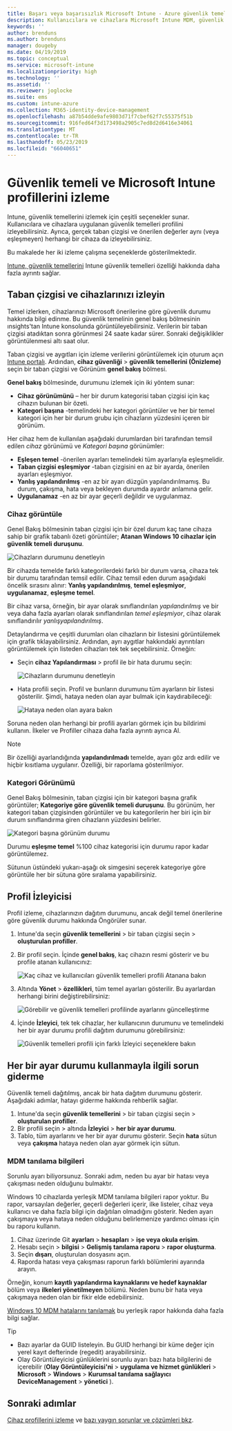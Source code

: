 ```yaml
---
title: Başarı veya başarısızlık Microsoft Intune - Azure güvenlik temelleri denetleme | Microsoft Docs
description: Kullanıcılara ve cihazlara Microsoft Intune MDM, güvenlik temellerini dağıtırken hatası, çakışma ve başarı durumunu denetle Intune istemci günlükleri ve rapor özelliklerini kullanarak sorun giderme konusuna bakın.
keywords: ''
author: brenduns
ms.author: brenduns
manager: dougeby
ms.date: 04/19/2019
ms.topic: conceptual
ms.service: microsoft-intune
ms.localizationpriority: high
ms.technology: ''
ms.assetid: ''
ms.reviewer: joglocke
ms.suite: ems
ms.custom: intune-azure
ms.collection: M365-identity-device-management
ms.openlocfilehash: a87b54dde9afe9803d71f7cbef62f7c55375f51b
ms.sourcegitcommit: 916fed64f3d173498a2905c7ed8d2d6416e34061
ms.translationtype: MT
ms.contentlocale: tr-TR
ms.lasthandoff: 05/23/2019
ms.locfileid: "66040651"
---
```

# <a name="monitor-security-baseline-and-profiles-in-microsoft-intune"></a>Güvenlik temeli ve Microsoft Intune profillerini izleme  

Intune, güvenlik temellerini izlemek için çeşitli seçenekler sunar. Kullanıcılara ve cihazlara uygulanan güvenlik temelleri profilini izleyebilirsiniz. Ayrıca, gerçek taban çizgisi ve önerilen değerler aynı (veya eşleşmeyen) herhangi bir cihaza da izleyebilirsiniz.

Bu makalede her iki izleme çalışma seçeneklerde gösterilmektedir.

[Intune, güvenlik temellerini](security-baselines.md) Intune güvenlik temelleri özelliği hakkında daha fazla ayrıntı sağlar.

## <a name="monitor-the-baseline-and-your-devices"></a>Taban çizgisi ve cihazlarınızı izleyin  

Temel izlerken, cihazlarınızı Microsoft önerilerine göre güvenlik durumu hakkında bilgi edinme. Bu güvenlik temelinin genel bakış bölmesinin ınsights'tan Intune konsolunda görüntüleyebilirsiniz.  Verilerin bir taban çizgisi atadıktan sonra görünmesi 24 saate kadar sürer. Sonraki değişiklikler görüntülenmesi altı saat olur.  

Taban çizgisi ve aygıtları için izleme verilerini görüntülemek için oturum açın [Intune portalı](https://go.microsoft.com/fwlink/?linkid=2090973). Ardından, **cihaz güvenliği** > **güvenlik temellerini (Önizleme)** seçin bir taban çizgisi ve Görünüm **genel bakış** bölmesi.

**Genel bakış** bölmesinde, durumunu izlemek için iki yöntem sunar:
- **Cihaz görünümünü** – her bir durum kategorisi taban çizgisi için kaç cihazın bulunan bir özeti.  
- **Kategori başına** -temelindeki her kategori görüntüler ve her bir temel kategori için her bir durum grubu için cihazların yüzdesini içeren bir görünüm. 

Her cihaz hem de kullanılan aşağıdaki durumlardan biri tarafından temsil edilen *cihaz* görünümü ve *Kategori başına* görünümler:  
- **Eşleşen temel** -önerilen ayarları temelindeki tüm ayarlarıyla eşleşmelidir.
- **Taban çizgisi eşleşmiyor** -taban çizgisini en az bir ayarda, önerilen ayarları eşleşmiyor.
- **Yanlış yapılandırılmış** -en az bir ayarı düzgün yapılandırılmamış. Bu durum, çakışma, hata veya bekleyen durumda ayardır anlamına gelir.
- **Uygulanamaz** -en az bir ayar geçerli değildir ve uygulanmaz.


### <a name="device-view"></a>Cihaz görüntüle
Genel Bakış bölmesinin taban çizgisi için bir özel durum kaç tane cihaza sahip bir grafik tabanlı özeti görüntüler; **Atanan Windows 10 cihazlar için güvenlik temeli duruşunu**.  

![Cihazların durumunu denetleyin](./media/security-baselines-monitor/overview.png)

Bir cihazda temelde farklı kategorilerdeki farklı bir durum varsa, cihaza tek bir durumu tarafından temsil edilir. Cihaz temsil eden durum aşağıdaki öncelik sırasını alınır: **Yanlış yapılandırılmış**, **temel eşleşmiyor**, **uygulanamaz**, **eşleşme temel**.  

Bir cihaz varsa, örneğin, bir ayar olarak sınıflandırılan *yapılandırılmış* ve bir veya daha fazla ayarları olarak sınıflandırılan *temel eşleşmiyor*, cihaz olarak sınıflandırılır *yanlışyapılandırılmış*.  

Detaylandırma ve çeşitli durumları olan cihazların bir listesini görüntülemek için grafik tıklayabilirsiniz. Ardından, ayrı aygıtlar hakkındaki ayrıntıları görüntülemek için listeden cihazları tek tek seçebilirsiniz. Örneğin:
- Seçin **cihaz Yapılandırması** > profil ile bir hata durumu seçin:

  ![Cihazların durumunu denetleyin](./media/security-baselines-monitor/device-configuration-profile-list.png)

- Hata profili seçin. Profil ve bunların durumunu tüm ayarların bir listesi gösterilir. Şimdi, hataya neden olan ayar bulmak için kaydırabileceği:

  ![Hataya neden olan ayara bakın](./media/security-baselines-monitor/profile-with-error-status.png)

Soruna neden olan herhangi bir profili ayarları görmek için bu bildirimi kullanın. İlkeler ve Profiller cihaza daha fazla ayrıntı ayrıca Al.

> [!NOTE]
> Bir özelliği ayarlandığında **yapılandırılmadı** temelde, ayarı göz ardı edilir ve hiçbir kısıtlama uygulanır. Özelliği, bir raporlama gösterilmiyor.

### <a name="per-category-view"></a>Kategori Görünümü
Genel Bakış bölmesinin, taban çizgisi için bir kategori başına grafik görüntüler; **Kategoriye göre güvenlik temeli duruşunu**.  Bu görünüm, her kategori taban çizgisinden görüntüler ve bu kategorilerin her biri için bir durum sınıflandırma giren cihazların yüzdesini belirler. 
 
![Kategori başına görünüm durumu](./media/security-baselines-monitor/monitor-baseline-per-category.png)

Durumu **eşleşme temel** %100 cihaz kategorisi için durumu rapor kadar görüntülemez.   

Sütunun üstündeki yukarı-aşağı ok simgesini seçerek kategoriye göre görüntüle her bir sütuna göre sıralama yapabilirsiniz.  


## <a name="monitor-the-profile"></a>Profil İzleyicisi

Profil izleme, cihazlarınızın dağıtım durumunu, ancak değil temel önerilerine göre güvenlik durumu hakkında Öngörüler sunar.

1. Intune'da seçin **güvenlik temellerini** > bir taban çizgisi seçin > **oluşturulan profiller**.

2. Bir profil seçin. İçinde **genel bakış**, kaç cihazın resmi gösterir ve bu profile atanan kullanıcınız:

    ![Kaç cihaz ve kullanıcıları güvenlik temelleri profili Atanana bakın](./media/security-baselines-monitor/existing-profile-overview.png)

3. Altında **Yönet** > **özellikleri**, tüm temel ayarları gösterilir. Bu ayarlardan herhangi birini değiştirebilirsiniz:

    ![Görebilir ve güvenlik temelleri profilinde ayarlarını güncelleştirme](./media/security-baselines-monitor/manage-settings.png)

4. İçinde **İzleyici**, tek tek cihazlar, her kullanıcının durumunu ve temelindeki her bir ayar durumu profili dağıtım durumunu görebilirsiniz:

    ![Güvenlik temelleri profili için farklı İzleyici seçeneklere bakın](./media/security-baselines-monitor/monitor-status-options.png)

## <a name="troubleshoot-using-per-setting-status"></a>Her bir ayar durumu kullanmayla ilgili sorun giderme

Güvenlik temeli dağıtılmış, ancak bir hata dağıtım durumunu gösterir. Aşağıdaki adımlar, hatayı giderme hakkında rehberlik sağlar.

1. Intune'da seçin **güvenlik temellerini** > bir taban çizgisi seçin > **oluşturulan profiller**.
2. Bir profili seçin > altında **İzleyici** > **her bir ayar durumu**.
3. Tablo, tüm ayarlarını ve her bir ayar durumu gösterir. Seçin **hata** sütun veya **çakışma** hataya neden olan ayar görmek için sütun.

### <a name="mdm-diagnostic-information"></a>MDM tanılama bilgileri

Sorunlu ayarı biliyorsunuz. Sonraki adım, neden bu ayar bir hatası veya çakışması neden olduğunu bulmaktır. 

Windows 10 cihazlarda yerleşik MDM tanılama bilgileri rapor yoktur. Bu rapor, varsayılan değerler, geçerli değerleri içerir, ilke listeler, cihaz veya kullanıcı ve daha fazla bilgi için dağıtılan olmadığını gösterir. Neden ayarı çakışmaya veya hataya neden olduğunu belirlemenize yardımcı olması için bu raporu kullanın.

1. Cihaz üzerinde Git **ayarları** > **hesapları** > **işe veya okula erişim**.
2. Hesabı seçin > **bilgisi** > **Gelişmiş tanılama raporu** > **rapor oluşturma**.
3. Seçin **dışarı**, oluşturulan dosyasını açın.
4. Raporda hatası veya çakışması raporun farklı bölümlerini ayarında arayın.

  Örneğin, konum **kayıtlı yapılandırma kaynaklarını ve hedef kaynaklar** bölüm veya **ilkeleri yönetilmeyen** bölümü. Neden bunu bir hata veya çakışmaya neden olan bir fikir elde edebilirsiniz.

[Windows 10 MDM hatalarını tanılamak](https://docs.microsoft.com/windows/client-management/mdm/diagnose-mdm-failures-in-windows-10) bu yerleşik rapor hakkında daha fazla bilgi sağlar.

> [!TIP]
> - Bazı ayarlar da GUID listeleyin. Bu GUID herhangi bir küme değer için yerel kayıt defterinde (regedit) arayabilirsiniz.
> - Olay Görüntüleyicisi günlüklerini sorunlu ayarı bazı hata bilgilerini de içerebilir (**Olay Görüntüleyicisi'ni** > **uygulama ve hizmet günlükleri**  >   **Microsoft** > **Windows** > **Kurumsal tanılama sağlayıcı DeviceManagement** > **yönetici** ).

## <a name="next-steps"></a>Sonraki adımlar

[Cihaz profillerini izleme](device-profile-monitor.md) ve [bazı yaygın sorunlar ve çözümleri bkz](device-profile-troubleshoot.md).
